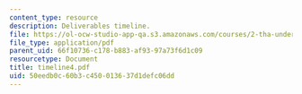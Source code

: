 ```yaml
---
content_type: resource
description: Deliverables timeline.
file: https://ol-ocw-studio-app-qa.s3.amazonaws.com/courses/2-tha-undergraduate-thesis-for-course-2-a-january-iap-2007/50eedb0c60b3c450013637d1defc06dd_timeline4.pdf
file_type: application/pdf
parent_uid: 66f10736-c178-b883-af93-97a73f6d1c09
resourcetype: Document
title: timeline4.pdf
uid: 50eedb0c-60b3-c450-0136-37d1defc06dd
---
```

